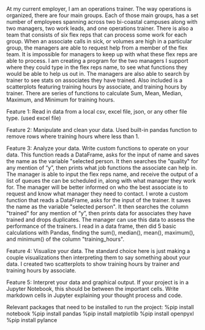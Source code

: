   At my current employer, I am an operations trainer. The way operations is organized, there are four main groups. Each of those main groups, has a set number of employees spanning across two bi-coastal campuses along with two managers, two work leads, and one operations trainer. There is also a team that consists of six flex reps that can process some work for each group. When an associate calls in sick, or volumes are high in a particular group, the managers are able to request help from a member of the flex team. It is impossible for managers to keep up with what these flex reps are able to process.
  I am creating a program for the two managers I support where they could type in the flex reps name, to see what functions they would be able to help us out in. The managers are also able to search by trainer to see stats on associates they have trained. Also included is a scatterplots featuring training hours by associate, and training hours by trainer. There are series of functions to calculate Sum, Mean, Median, Maximum, and Minimum for training hours.
  
Feature 1: 
Read in data from a local csv, excel file, json, or any other file type. (used excel file)

Feature 2: 
Manipulate and clean your data. Used built-in pandas function to remove rows where training hours where less than 1. 

Feature 3:
Analyze your data. Write custom functions to operate on your data. This function reads a DataFrame, asks for the input of name and saves the name as the variable "selected person. It then searches the "quality" for any mention of “y”, then prints what job functions the associate can help in.  The manager is able to input the flex reps name, and receive the output of a list of queues the can be scheduled in, along with what manager they work for. The manager will be better informed on who the best associate is to request and know what manager they need to contact.
I wrote a custom function that reads a DataFrame, asks for the input of the trainer.  It saves the name as the variable "selected person". It then searches the column "trained" for any mention of “y”, then prints data for associates they have trained and drops duplicates. The manager can use this data to assess the performance of the trainers.
I read in a data frame, then did 5 basic calculations with Pandas, finding the sum(), median(), mean(), maximum(), and minimum() of the column "training_hours". 

Feature 4: 
Visualize your data. The standard choice here is just making a couple visualizations then interpreting them to say something about your data. I created two scatterplots to show training hours by trainer and training hours by associate.

Feature 5:
Interpret your data and graphical output. If your project is in a Jupyter Notebook, this should be between the important cells. Write markdown cells in Jupyter explaining your thought process and code. 
  
  Relevant packages that need to be installed to run the project:
%pip install notebook
%pip install pandas
%pip install matplotlib
%pip install openpyxl
%pip install pylance
